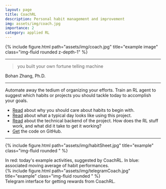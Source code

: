 ```yaml
---
layout: page
title: CoachRL
description: Personal habit management and improvement
img: assets/img/coach.jpg
importance: 2
category: applied RL
---
```




{% include figure.html path="assets/img/coach.jpg" title="example image" class="img-fluid rounded z-depth-1" %}

*** 

>you built your own fortune telling machine

Bohan Zhang, Ph.D.

***

Automate away the tedium of organizing your efforts. Train an RL agent to suggest which habits or projects you should tackle today to accomplish your goals. 

- [Read](/blog/2023/distill/) about why you should care about habits to begin with.
- [Read](/blog/2023/CoachRLHighLevel/) about what a typical day looks like using this project.
- [Read](/blog/2023/CoachRLDetails/) about the technical backend of the project. How does the RL stuff work, and what did it take to get it working?
- [Get](https://github.com/kjabon/coachRL) the code on GitHub.

***

{% include figure.html path="assets/img/habitSheet.jpg" title="example" class="img-fluid rounded " %} 
<div class="caption">
In red: today's example activities, suggested by CoachRL. In blue: associated moving average of habit performances.
</div>


<div class="row">
<div class="col">
</div>
<div class="col-8">
{% include figure.html path="assets/img/telegramCoach.jpg" title="example" class="img-fluid rounded " %}
</div>
 <div class="col">
</div>
</div>
<div class="caption">
Telegram interface for getting rewards from CoachRL.
</div>





